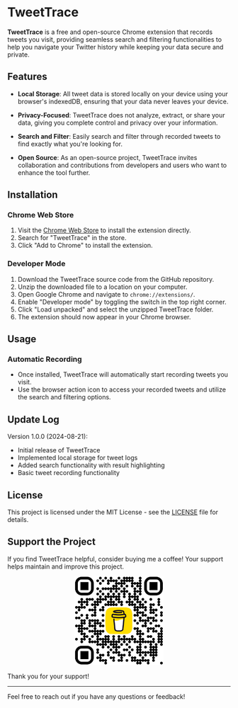 # TweetTrace  

**TweetTrace** is a free and open-source Chrome extension that records tweets you visit, providing seamless search and filtering functionalities to help you navigate your Twitter history while keeping your data secure and private.  

## Features  

- **Local Storage**: All tweet data is stored locally on your device using your browser's indexedDB, ensuring that your data never leaves your device.  
  
- **Privacy-Focused**: TweetTrace does not analyze, extract, or share your data, giving you complete control and privacy over your information.  

- **Search and Filter**: Easily search and filter through recorded tweets to find exactly what you're looking for.  

- **Open Source**: As an open-source project, TweetTrace invites collaboration and contributions from developers and users who want to enhance the tool further.  

## Installation  

### Chrome Web Store

1. Visit the [Chrome Web Store](https://chrome.google.com/webstore) to install the extension directly.  
2. Search for "TweetTrace" in the store.  
3. Click "Add to Chrome" to install the extension.  

### Developer Mode  

1. Download the TweetTrace source code from the GitHub repository.  
2. Unzip the downloaded file to a location on your computer.  
3. Open Google Chrome and navigate to `chrome://extensions/`.  
4. Enable "Developer mode" by toggling the switch in the top right corner.  
5. Click "Load unpacked" and select the unzipped TweetTrace folder.  
6. The extension should now appear in your Chrome browser.  

## Usage  

### Automatic Recording  
- Once installed, TweetTrace will automatically start recording tweets you visit.  
- Use the browser action icon to access your recorded tweets and utilize the search and filtering options.  

## Update Log  

Version 1.0.0 (2024-08-21):  
- Initial release of TweetTrace  
- Implemented local storage for tweet logs  
- Added search functionality with result highlighting  
- Basic tweet recording functionality  

## License  

This project is licensed under the MIT License - see the [LICENSE](LICENSE) file for details.  

## Support the Project  

If you find TweetTrace helpful, consider buying me a coffee! Your support helps maintain and improve this project.  

<p align="center">  
  <img src="images/bmc_qr.png" alt="Buy Me a Coffee QR Code" width="200"/>  
</p>  

Thank you for your support!  

---  

Feel free to reach out if you have any questions or feedback!
